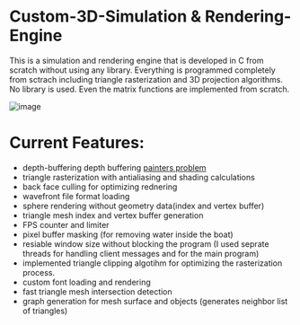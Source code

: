 # Custom-3D-Simulation & Rendering-Engine
This is a simulation and rendering engine that is developed in C from scratch without using any library.
Everything is programmed completely from sctrach including triangle rasterization and 3D projection algorithms. No library is used. Even the matrix functions are implemented from scratch.

![image](video.gif)

# Current Features:
* depth-buffering depth buffering [painters problem](https://en.wikipedia.org/wiki/Painter%27s_algorithm)
* triangle rasterization with antialiasing and shading calculations
* back face culling for optimizing rednering
* wavefront file format loading
* sphere rendering without geometry data(index and vertex buffer)
* triangle mesh index and vertex buffer generation
* FPS counter and limiter
* pixel buffer masking (for removing water inside the boat)
* resiable window size without blocking the program (I used seprate threads for handling client messages and for the main program)
* implemented triangle clipping algotihm for optimizing the rasterization process.
* custom font loading and rendering
* fast triangle mesh intersection detection
* graph generation for mesh surface and objects (generates neighbor list of triangles)
